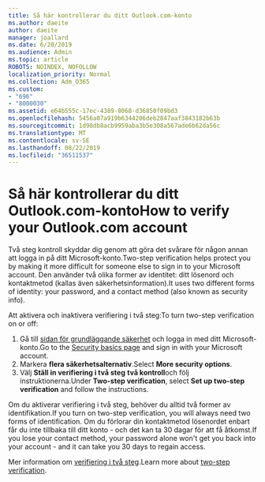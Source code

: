 ```yaml
---
title: Så här kontrollerar du ditt Outlook.com-konto
ms.author: daeite
author: daeite
manager: joallard
ms.date: 6/20/2019
ms.audience: Admin
ms.topic: article
ROBOTS: NOINDEX, NOFOLLOW
localization_priority: Normal
ms.collection: Adm_O365
ms.custom:
- "696"
- "8000030"
ms.assetid: e64b555c-17ec-4389-8068-d36850f09bd3
ms.openlocfilehash: 5456a07a919b6344206deb2847aaf3843182b63b
ms.sourcegitcommit: 1d98db8acb9959aba3b5e308a567ade6b62da56c
ms.translationtype: MT
ms.contentlocale: sv-SE
ms.lasthandoff: 08/22/2019
ms.locfileid: "36511537"
---
```

# <a name="how-to-verify-your-outlookcom-account"></a><span data-ttu-id="da4ee-102">Så här kontrollerar du ditt Outlook.com-konto</span><span class="sxs-lookup"><span data-stu-id="da4ee-102">How to verify your Outlook.com account</span></span>

<span data-ttu-id="da4ee-103">Två steg kontroll skyddar dig genom att göra det svårare för någon annan att logga in på ditt Microsoft-konto.</span><span class="sxs-lookup"><span data-stu-id="da4ee-103">Two-step verification helps protect you by making it more difficult for someone else to sign in to your Microsoft account.</span></span> <span data-ttu-id="da4ee-104">Den använder två olika former av identitet: ditt lösenord och kontaktmetod (kallas även säkerhetsinformation).</span><span class="sxs-lookup"><span data-stu-id="da4ee-104">It uses two different forms of identity: your password, and a contact method (also known as security info).</span></span>
  
<span data-ttu-id="da4ee-105">Att aktivera och inaktivera verifiering i två steg:</span><span class="sxs-lookup"><span data-stu-id="da4ee-105">To turn two-step verification on or off:</span></span>
  
1. <span data-ttu-id="da4ee-106">Gå till [sidan för grundläggande säkerhet](https://go.microsoft.com/fwlink/?linkid=842325) och logga in med ditt Microsoft-konto.</span><span class="sxs-lookup"><span data-stu-id="da4ee-106">Go to the [Security basics page](https://go.microsoft.com/fwlink/?linkid=842325) and sign in with your Microsoft account.</span></span>
2. <span data-ttu-id="da4ee-107">Markera **flera säkerhetsalternativ**.</span><span class="sxs-lookup"><span data-stu-id="da4ee-107">Select **More security options**.</span></span>
3. <span data-ttu-id="da4ee-108">Välj **Ställ in verifiering i två steg** **två kontroll**och följ instruktionerna.</span><span class="sxs-lookup"><span data-stu-id="da4ee-108">Under **Two-step verification**, select **Set up two-step verification** and follow the instructions.</span></span>

<span data-ttu-id="da4ee-109">Om du aktiverar verifiering i två steg, behöver du alltid två former av identifikation.</span><span class="sxs-lookup"><span data-stu-id="da4ee-109">If you turn on two-step verification, you will always need two forms of identification.</span></span> <span data-ttu-id="da4ee-110">Om du förlorar din kontaktmetod lösenordet enbart får du inte tillbaka till ditt konto - och det kan ta 30 dagar för att få åtkomst.</span><span class="sxs-lookup"><span data-stu-id="da4ee-110">If you lose your contact method, your password alone won't get you back into your account - and it can take you 30 days to regain access.</span></span>
  
<span data-ttu-id="da4ee-111">Mer information om [verifiering i två steg](https://go.microsoft.com/fwlink/?linkid=872270).</span><span class="sxs-lookup"><span data-stu-id="da4ee-111">Learn more about [two-step verification](https://go.microsoft.com/fwlink/?linkid=872270).</span></span>
  